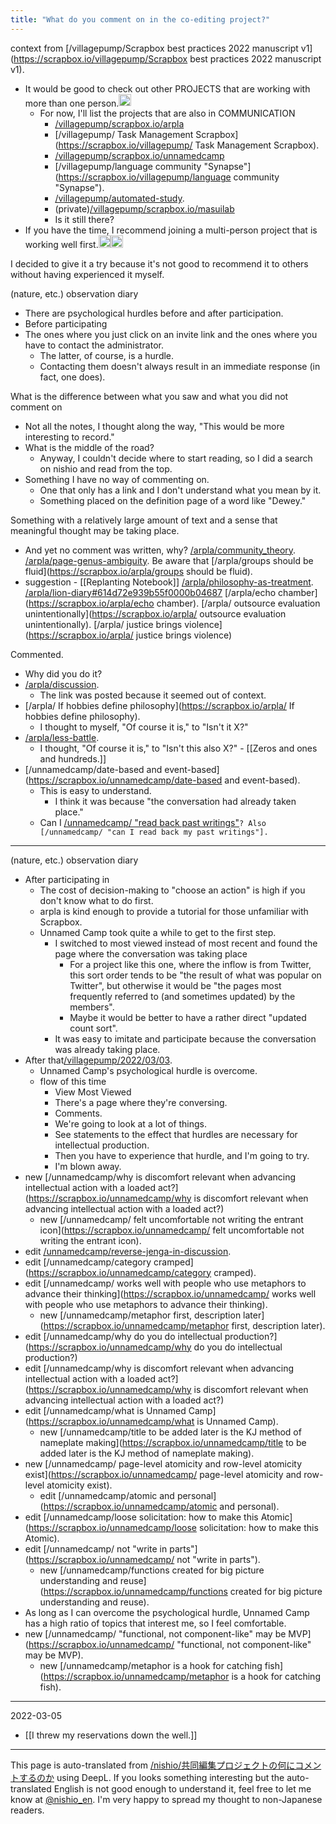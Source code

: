 ```yaml
---
title: "What do you comment on in the co-editing project?"
---
```


context
from [/villagepump/Scrapbox best practices 2022 manuscript v1](https://scrapbox.io/villagepump/Scrapbox best practices 2022 manuscript v1).
- It would be good to check out other PROJECTS that are working with more than one person.<img src='https://scrapbox.io/api/pages/villagepump/takker/icon' alt='/villagepump/takker.icon' height="19.5"/>
    - For now, I'll list the projects that are also in COMMUNICATION
        - [/villagepump/scrapbox.io/arpla](https://scrapbox.io/villagepump/scrapbox.io/arpla)
        - [/villagepump/ Task Management Scrapbox](https://scrapbox.io/villagepump/ Task Management Scrapbox).
        - [/villagepump/scrapbox.io/unnamedcamp](https://scrapbox.io/villagepump/scrapbox.io/unnamedcamp)
        - [/villagepump/language community "Synapse"](https://scrapbox.io/villagepump/language community "Synapse").
        - [/villagepump/automated-study](https://scrapbox.io/villagepump/automated-study).
        - (private)[/villagepump/scrapbox.io/masuilab](https://scrapbox.io/villagepump/scrapbox.io/masuilab)
        - Is it still there?
- If you have the time, I recommend joining a multi-person project that is working well first.<img src='https://scrapbox.io/api/pages/villagepump/yosider/icon' alt='/villagepump/yosider.icon' height="19.5"/><img src='https://scrapbox.io/api/pages/villagepump/kuuote/icon' alt='/villagepump/kuuote.icon' height="19.5"/>

I decided to give it a try because it's not good to recommend it to others without having experienced it myself.

(nature, etc.) observation diary
- There are psychological hurdles before and after participation.
- Before participating
- The ones where you just click on an invite link and the ones where you have to contact the administrator.
    - The latter, of course, is a hurdle.
    - Contacting them doesn't always result in an immediate response (in fact, one does).


What is the difference between what you saw and what you did not comment on
- Not all the notes, I thought along the way, "This would be more interesting to record."
- What is the middle of the road?
    - Anyway, I couldn't decide where to start reading, so I did a search on nishio and read from the top.
- Something I have no way of commenting on.
    - One that only has a link and I don't understand what you mean by it.
    - Something placed on the definition page of a word like "Dewey."

Something with a relatively large amount of text and a sense that meaningful thought may be taking place.
- And yet no comment was written, why?
[/arpla/community_theory](https://scrapbox.io/arpla/community_theory).
[/arpla/page-genus-ambiguity](https://scrapbox.io/arpla/page-genus-ambiguity).
Be aware that [/arpla/groups should be fluid](https://scrapbox.io/arpla/groups should be fluid).
- suggestion
        - [[Replanting Notebook]]
[/arpla/philosophy-as-treatment](https://scrapbox.io/arpla/philosophy-as-treatment).
[/arpla/lion-diary#614d72e939b55f0000b04687](https://scrapbox.io/arpla/lion-diary#614d72e939b55f0000b04687)
[/arpla/echo chamber](https://scrapbox.io/arpla/echo chamber).
[/arpla/ outsource evaluation unintentionally](https://scrapbox.io/arpla/ outsource evaluation unintentionally).
[/arpla/ justice brings violence](https://scrapbox.io/arpla/ justice brings violence)

Commented.
- Why did you do it?
- [/arpla/discussion](https://scrapbox.io/arpla/discussion).
    - The link was posted because it seemed out of context.
- [/arpla/ If hobbies define philosophy](https://scrapbox.io/arpla/ If hobbies define philosophy).
    - I thought to myself, "Of course it is," to "Isn't it X?"
- [/arpla/less-battle](https://scrapbox.io/arpla/less-battle).
    - I thought, "Of course it is," to "Isn't this also X?"
            - [[Zeros and ones and hundreds.]]
- [/unnamedcamp/date-based and event-based](https://scrapbox.io/unnamedcamp/date-based and event-based).
    - This is easy to understand.
        - I think it was because "the conversation had already taken place."
    - Can I [/unnamedcamp/ "read back past writings"](https://scrapbox.io/unnamedcamp/ "read back past writings")`? Also [/unnamedcamp/ "can I read back my past writings"].`

---
(nature, etc.) observation diary
- After participating in
    - The cost of decision-making to "choose an action" is high if you don't know what to do first.
    - arpla is kind enough to provide a tutorial for those unfamiliar with Scrapbox.
    - Unnamed Camp took quite a while to get to the first step.
        - I switched to most viewed instead of most recent and found the page where the conversation was taking place
            - For a project like this one, where the inflow is from Twitter, this sort order tends to be "the result of what was popular on Twitter", but otherwise it would be "the pages most frequently referred to (and sometimes updated) by the members".
            - Maybe it would be better to have a rather direct "updated count sort".
        - It was easy to imitate and participate because the conversation was already taking place.
- After that[/villagepump/2022/03/03](https://scrapbox.io/villagepump/2022/03/03).
    - Unnamed Camp's psychological hurdle is overcome.
    - flow of this time
        - View Most Viewed
        - There's a page where they're conversing.
        - Comments.
        - We're going to look at a lot of things.
        - See statements to the effect that hurdles are necessary for intellectual production.
        - Then you have to experience that hurdle, and I'm going to try.
        - I'm blown away.
- new [/unnamedcamp/why is discomfort relevant when advancing intellectual action with a loaded act?](https://scrapbox.io/unnamedcamp/why is discomfort relevant when advancing intellectual action with a loaded act?)
    - new [/unnamedcamp/ felt uncomfortable not writing the entrant icon](https://scrapbox.io/unnamedcamp/ felt uncomfortable not writing the entrant icon).
- edit [/unnamedcamp/reverse-jenga-in-discussion](https://scrapbox.io/unnamedcamp/reverse-jenga-in-discussion).
- edit [/unnamedcamp/category cramped](https://scrapbox.io/unnamedcamp/category cramped).
- edit [/unnamedcamp/ works well with people who use metaphors to advance their thinking](https://scrapbox.io/unnamedcamp/ works well with people who use metaphors to advance their thinking).
    - new [/unnamedcamp/metaphor first, description later](https://scrapbox.io/unnamedcamp/metaphor first, description later).
- edit [/unnamedcamp/why do you do intellectual production?](https://scrapbox.io/unnamedcamp/why do you do intellectual production?)
- edit [/unnamedcamp/why is discomfort relevant when advancing intellectual action with a loaded act?](https://scrapbox.io/unnamedcamp/why is discomfort relevant when advancing intellectual action with a loaded act?)
- edit [/unnamedcamp/what is Unnamed Camp](https://scrapbox.io/unnamedcamp/what is Unnamed Camp).
    - new [/unnamedcamp/title to be added later is the KJ method of nameplate making](https://scrapbox.io/unnamedcamp/title to be added later is the KJ method of nameplate making).
- new [/unnamedcamp/ page-level atomicity and row-level atomicity exist](https://scrapbox.io/unnamedcamp/ page-level atomicity and row-level atomicity exist).
    - edit [/unnamedcamp/atomic and personal](https://scrapbox.io/unnamedcamp/atomic and personal).
- edit [/unnamedcamp/loose solicitation: how to make this Atomic](https://scrapbox.io/unnamedcamp/loose solicitation: how to make this Atomic).
- edit [/unnamedcamp/ not "write in parts"](https://scrapbox.io/unnamedcamp/ not "write in parts").
    - new [/unnamedcamp/functions created for big picture understanding and reuse](https://scrapbox.io/unnamedcamp/functions created for big picture understanding and reuse).
- As long as I can overcome the psychological hurdle, Unnamed Camp has a high ratio of topics that interest me, so I feel comfortable.
- new [/unnamedcamp/ "functional, not component-like" may be MVP](https://scrapbox.io/unnamedcamp/ "functional, not component-like" may be MVP).
    - new [/unnamedcamp/metaphor is a hook for catching fish](https://scrapbox.io/unnamedcamp/metaphor is a hook for catching fish).


---
2022-03-05
- [[I threw my reservations down the well.]]

---
This page is auto-translated from [/nishio/共同編集プロジェクトの何にコメントするのか](https://scrapbox.io/nishio/共同編集プロジェクトの何にコメントするのか) using DeepL. If you looks something interesting but the auto-translated English is not good enough to understand it, feel free to let me know at [@nishio_en](https://twitter.com/nishio_en). I'm very happy to spread my thought to non-Japanese readers.